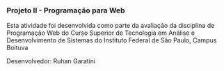 ### Projeto II - Programação para Web

Esta atividade foi desenvolvida como parte da avaliação da disciplina de Programação Web do
Curso Superior de Tecnologia em Análise e Desenvolvimento de Sistemas do Instituto Federal de São
Paulo, Campus Boituva

Desenvolvedor: Ruhan Garatini